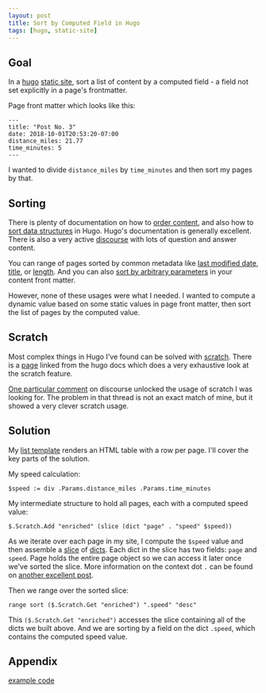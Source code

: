 ```yaml
---
layout: post
title: Sort by Computed Field in Hugo
tags: [hugo, static-site]
---
```


## Goal

In a [hugo](https://gohugo.io/) [static site](https://laps.run), sort a list of content by a computed field - a field not set explicitly in a page's frontmatter.

Page front matter which looks like this:

```
---
title: "Post No. 3"
date: 2018-10-01T20:53:20-07:00
distance_miles: 21.77
time_minutes: 5
---
```

I wanted to divide `distance_miles` by `time_minutes` and then sort my pages by that.

## Sorting

There is plenty of documentation on how to [order content](https://gohugo.io/templates/lists/#order-content), and also how to [sort data structures](https://gohugo.io/functions/sort/) in Hugo. Hugo's documentation is generally excellent. There is also a very active [discourse](https://discourse.gohugo.io/) with lots of question and answer content.

You can range of pages sorted by common metadata like [last modified date](https://gohugo.io/templates/lists/#by-last-modified-date), [title](https://gohugo.io/templates/lists/#by-title), or [length](https://gohugo.io/templates/lists/#by-length). And you can also [sort by arbitrary parameters](https://gohugo.io/templates/lists/#by-parameter) in your content front matter.

However, none of these usages were what I needed. I wanted to compute a dynamic value based on some static values in page front matter, then sort the list of pages by the computed value.

## Scratch

Most complex things in Hugo I've found can be solved with [scratch](https://gohugo.io/functions/scratch). There is a [page](https://regisphilibert.com/blog/2017/04/hugo-scratch-explained-variable/) linked from the hugo docs which does a very exhaustive look at the scratch feature.

[One particular comment](https://discourse.gohugo.io/t/order-data-files-by-secondary-parameter/6407/10) on discourse unlocked the usage of scratch I was looking for. The problem in that thread is not an exact match of mine, but it showed a very clever scratch usage.

## Solution

My [list template](https://github.com/tphummel/laps.run/blob/order-by-computed-poc/order-by-computed-poc/layouts/_default/list.html) renders an HTML table with a row per page. I'll cover the key parts of the solution.

My speed calculation:

```
$speed := div .Params.distance_miles .Params.time_minutes
```

My intermediate structure to hold all pages, each with a computed speed value:

```
$.Scratch.Add "enriched" (slice (dict "page" . "speed" $speed))
```

As we iterate over each page in my site, I compute the `$speed` value and then assemble a [slice](https://gohugo.io/functions/slice/) of [dicts](https://gohugo.io/functions/dict/). Each dict in the slice has two fields: `page` and `speed`. Page holds the entire page object so we can access it later once we've sorted the slice. More information on the context dot `.` can be found on [another excellent post](https://regisphilibert.com/blog/2018/02/hugo-the-scope-the-context-and-the-dot/).

Then we range over the sorted slice:

```
range sort ($.Scratch.Get "enriched") ".speed" "desc"
```

This `($.Scratch.Get "enriched")` accesses the slice containing all of the dicts we built above. And we are sorting by a field on the dict `.speed`, which contains the computed speed value.

## Appendix

[example code](https://github.com/tphummel/laps.run/tree/order-by-computed-poc/order-by-computed-poc)
